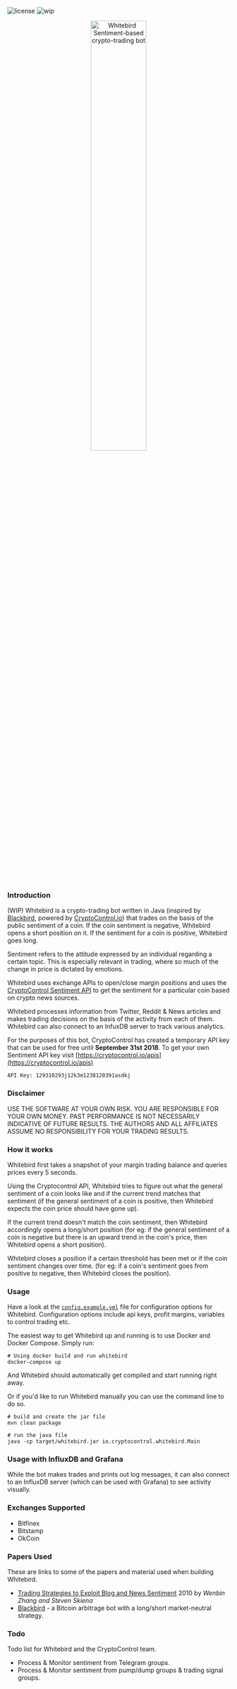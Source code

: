 ![license](https://img.shields.io/hexpm/l/plug.svg)
![wip](https://img.shields.io/badge/project%20status-work--in--progress-yellow.svg)

<p align="center">
<img src="https://raw.githubusercontent.com/cryptocontrol/sentiment-trading-bot/master/logo.png" width="50%" alt="Whitebird Sentiment-based crypto-trading bot">
</p>


### Introduction
(WIP) Whitebird is a crypto-trading bot written in Java (inspired by [Blackbird](https://github.com/butor/blackbird), powered by [CryptoControl.io](https://cryptocontrol.io)) that trades on the basis of the public sentiment of a coin. If the coin sentiment is negative, Whitebird opens a short position on it. If the sentiment for a coin is positive, Whitebird goes long.

Sentiment refers to the attitude expressed by an individual regarding a certain topic. This is especially relevant in trading, where so much of the change in price is dictated by emotions.

Whitebird uses exchange APIs to open/close margin positions and uses the [CryptoControl Sentiment API](https://cryptocontrol.io/en/developers/sentiment-api) to get the sentiment for a particular coin based on crypto news sources.

Whitebird processes information from Twitter, Reddit & News articles and makes trading decisions on the basis of the activity from each of them. Whitebird can also connect to an InfuxDB server to track various analytics.

For the purposes of this bot, CryptoControl has created a temporary API key that can be used for free until **September 31st 2018**. To get your own Sentiment API key visit [https://cryptocontrol.io/apis](https://cryptocontrol.io/apis)

```
API Key: 129310293j12k3m1238120391asdkj
```


### Disclaimer
USE THE SOFTWARE AT YOUR OWN RISK. YOU ARE RESPONSIBLE FOR YOUR OWN MONEY. PAST PERFORMANCE IS NOT NECESSARILY INDICATIVE OF FUTURE RESULTS. THE AUTHORS AND ALL AFFILIATES ASSUME NO RESPONSIBILITY FOR YOUR TRADING RESULTS.


### How it works
Whitebird first takes a snapshot of your margin trading balance and queries prices every 5 seconds.

Using the Cryptocontrol API, Whitebird tries to figure out what the general sentiment of a coin looks like and if the current trend matches that sentiment (if the general sentiment of a coin is positive, then Whitebird expects the coin price should have gone up).

If the current trend doesn't match the coin sentiment, then Whitebird accordingly opens a long/short position (for eg: if the general sentiment of a coin is negative but there is an upward trend in the coin's price, then Whitebird opens a short position).

Whitebird closes a position if a certain threshold has been met or if the coin sentiment changes over time. (for eg: if a coin's sentiment goes from positive to negative, then Whitebird closes the position).


### Usage
Have a look at the [`config.example.yml`](./config.example.yml) file for configuration options for Whitebird. Configuration options include api keys, profit margins, variables to control trading etc.

The easiest way to get Whitebird up and running is to use Docker and Docker Compose. Simply run:
```shell
# Using docker build and run whitebird
docker-compose up
```

And Whitebird should automatically get compiled and start running right away.

Or if you'd like to run Whitebird manually you can use the command line to do so.
```shell
# build and create the jar file
mvn clean package

# run the java file
java -cp target/whitebird.jar io.cryptocontrol.whitebird.Main
```

### Usage with InfluxDB and Grafana
While the bot makes trades and prints out log messages, it can also connect to an InfluxDB server (which can be used with Grafana) to see activity visually.


### Exchanges Supported
- Bitfinex
- Bitstamp
- OkCoin


### Papers Used
These are links to some of the papers and material used when building Whitebird.
- [Trading Strategies to Exploit Blog and News Sentiment](https://www.aaai.org/ocs/index.php/ICWSM/ICWSM10/paper/view/1529) 2010 by *Wenbin Zhang and Steven Skiena*
- [Blackbird](https://github.com/butor/blackbird) - a Bitcoin arbitrage bot with a long/short market-neutral strategy.

### Todo
Todo list for Whitebird and the CryptoControl team.
- Process & Monitor sentiment from Telegram groups.
- Process & Monitor sentiment from pump/dump groups & trading signal groups.